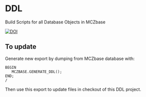 # DDL
Build Scripts for all Database Objects in MCZbase

[![DOI](https://zenodo.org/badge/144744182.svg)](https://zenodo.org/badge/latestdoi/144744182)

## To update

Generate new export by dumping from MCZbase database with:

    BEGIN
       MCZBASE.GENERATE_DDL();
    END;
    /

Then use this export to update files in checkout of this DDL project.
